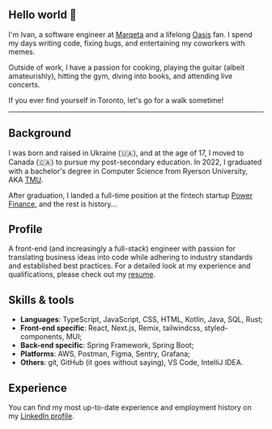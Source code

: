## Hello world 👋

I'm Ivan, a software engineer at [Marqeta](https://marqeta.com) and a lifelong [Oasis](https://en.wikipedia.org/wiki/Oasis_(band)) fan. I spend my days writing code, fixing bugs, and entertaining my coworkers with memes.

Outside of work, I have a passion for cooking, playing the guitar (albeit amateurishly), hitting the gym, diving into books, and attending live concerts.

If you ever find yourself in Toronto, let's go for a walk sometime!

---
## Background

I was born and raised in Ukraine (🇺🇦), and at the age of 17, I moved to Canada (🇨🇦) to pursue my post-secondary education. In 2022, I graduated with a bachelor's degree in Computer Science from Ryerson University, AKA [TMU](https://en.wikipedia.org/wiki/Toronto_Metropolitan_University).

After graduation, I landed a full-time position at the fintech startup [Power Finance](https://usepower.com/), and the rest is history...

## Profile

A front-end (and increasingly a full-stack) engineer with passion for translating business ideas into code while adhering to industry standards and established best practices. For a detailed look at my experience and qualifications, please check out my [resume](https://lytovka.s3.amazonaws.com/public/resume.pdf).

## Skills & tools

- **Languages**: TypeScript, JavaScript, CSS, HTML, Kotlin, Java, SQL, Rust;
- **Front-end specific**: React, Next.js, Remix, tailwindcss, styled-components, MUI;
- **Back-end specific**: Spring Framework, Spring Boot;
- **Platforms**: AWS, Postman, Figma, Sentry, Grafana;
- **Others**: git, GitHub (it goes without saying), VS Code, IntelliJ IDEA.

## Experience

You can find my most up-to-date experience and employment history on my [LinkedIn profile](https://www.linkedin.com/in/ivanlytovka/).
